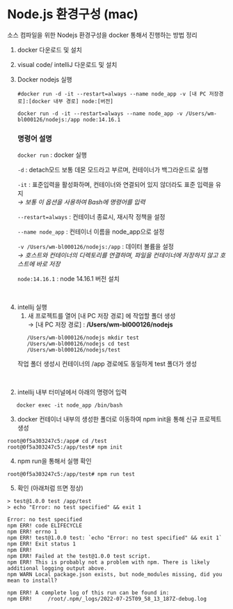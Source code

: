 # Node.js 환경구성 (mac)

소스 컴파일을 위한 Nodejs 환경구성을 docker 통해서 진행하는 방법 정리   


1. docker 다운로드 및 설치
2. visual code/ intelliJ 다운로드 및 설치 
3. Docker nodejs 실행
    ```
    #docker run -d -it --restart=always --name node_app -v [내 PC 저장경로]:[docker 내부 경로] node:[버전]
    
    docker run -d -it --restart=always --name node_app -v /Users/wm-bl000126/nodejs:/app node:14.16.1 
    ```
    ### 명령어 설명
    `docker run` : docker 실행   
    
    `-d` : detach모드 보통 데몬 모드라고 부르며, 컨테이너가 백그라운드로 실행 
    
    `-it` : 표준입력을 활성화하며, 컨테이너와 연결되어 있지 않더라도 표준 입력을 유지   
        _→ 보통 이 옵션을 사용하여 Bash에 명령어를 입력_   
    
    `--restart=always` : 컨테이너 종료시, 재시작 정책을 설정   
    
    `--name node_app` : 컨테이너 이름을 node_app으로 설정  
    
    `-v /Users/wm-bl000126/nodejs:/app` : 데이터 볼륨을 설정   
        _→ 호스트와 컨테이너의 디렉토리를 연결하며, 파일을 컨테이너에 저장하지 않고 호스트에 바로 저장_
    
    `node:14.16.1` : node 14.16.1 버전 설치    

<br>

4. intellij 실행
   1. 새 프로젝트를 열어 [내 PC 저장 경로] 에 작업할 폴더 생성   
      → [내 PC 저장 경로] : **/Users/wm-bl000126/nodejs**
   ```
      /Users/wm-bl000126/nodejs mkdir test
      /Users/wm-bl000126/nodejs cd test
      /Users/wm-bl000126/nodejs/test  
   ```
   작업 폴더 생성시 컨테이너의 /app 경로에도 동일하게 test 폴더가 생성   
<br>

   2. intellij 내부 터미널에서 아래의 명령어 입력
   ```
      docker exec -it node_app /bin/bash
   ```
   
   3. docker 컨테이너 내부의 생성한 폴더로 이동하여 npm init을 통해 신규 프로젝트 생성
   ```
   root@0f5a303247c5:/app# cd /test
   root@0f5a303247c5:/app/test# npm init
   ```
   4. npm run을 통해서 실행 확인
   ```
   root@0f5a303247c5:/app/test# npm run test
   ```
   5. 확인 (아래처럼 뜨면 정상)
   ```
   > test@1.0.0 test /app/test
   > echo "Error: no test specified" && exit 1
   
   Error: no test specified
   npm ERR! code ELIFECYCLE
   npm ERR! errno 1
   npm ERR! test@1.0.0 test: `echo "Error: no test specified" && exit 1`
   npm ERR! Exit status 1
   npm ERR!
   npm ERR! Failed at the test@1.0.0 test script.
   npm ERR! This is probably not a problem with npm. There is likely additional logging output above.
   npm WARN Local package.json exists, but node_modules missing, did you mean to install?
   
   npm ERR! A complete log of this run can be found in:
   npm ERR!     /root/.npm/_logs/2022-07-25T09_58_13_187Z-debug.log

   ```
   
